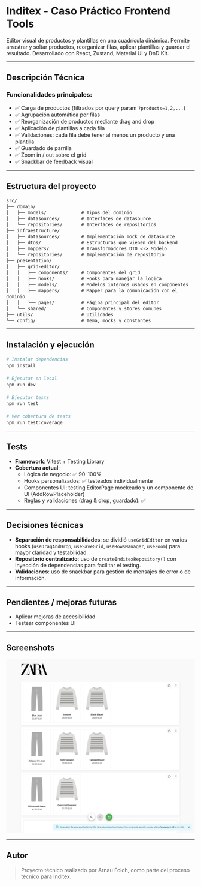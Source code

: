 
# Inditex - Caso Práctico Frontend Tools

Editor visual de productos y plantillas en una cuadrícula dinámica. Permite arrastrar y soltar productos, reorganizar filas, aplicar plantillas y guardar el resultado. Desarrollado con React, Zustand, Material UI y DnD Kit.

---

## Descripción Técnica

### Funcionalidades principales:

- ✅ Carga de productos (filtrados por query param `?products=1,2,...`)
- ✅ Agrupación automática por filas
- ✅ Reorganización de productos mediante drag and drop
- ✅ Aplicación de plantillas a cada fila
- ✅ Validaciones: cada fila debe tener al menos un producto y una plantilla
- ✅ Guardado de parrilla
- ✅ Zoom in / out sobre el grid
- ✅ Snackbar de feedback visual

---

## Estructura del proyecto

```
src/
├── domain/
│   ├── models/             # Tipos del dominio
│   ├── datasources/        # Interfaces de datasource
│   └── repositories/       # Interfaces de repositorios
├── infraestructure/
│   ├── datasources/        # Implementación mock de datasource
│   ├── dtos/               # Estructuras que vienen del backend
│   ├── mappers/            # Transformadores DTO <-> Modelo
│   └── repositories/       # Implementación de repositorio
├── presentation/
│   ├── grid-editor/
│   │   ├── components/     # Componentes del grid
│   │   ├── hooks/          # Hooks para manejar la lógica
│   │   ├── models/         # Modelos internos usados en componentes
│   │   ├── mappers/        # Mapper para la comunicación con el dominio
│   │   └── pages/          # Página principal del editor
│   └── shared/             # Componentes y stores comunes
├── utils/                  # Utilidades
└── config/                 # Tema, mocks y constantes
```

---

## Instalación y ejecución

```bash
# Instalar dependencias
npm install

# Ejecutar en local
npm run dev

# Ejecutar tests
npm run test

# Ver cobertura de tests
npm run test:coverage
```

---

## Tests

- **Framework**: Vitest + Testing Library
- **Cobertura actual**:  
  - Lógica de negocio: ✅ 90-100%
  - Hooks personalizados: ✅ testeados individualmente
  - Componentes UI: testing EditorPage mockeado y un componente de UI (AddRowPlaceholder)
  - Reglas y validaciones (drag & drop, guardado): ✅

---

## Decisiones técnicas

- **Separación de responsabilidades**: se dividió `useGridEditor` en varios hooks (`useDragAndDrop`, `useSaveGrid`, `useRowsManager`, `useZoom`) para mayor claridad y testabilidad.
- **Repositorio centralizado**: uso de `createInditexRepository()` con inyección de dependencias para facilitar el testing.
- **Validaciones**: uso de snackbar para gestión de mensajes de error o de información.

---

## Pendientes / mejoras futuras

- Aplicar mejoras de accesibilidad
- Testear componentes UI

---

## Screenshots

![Editor preview](./public/images/screenshot.jpg)

---

##  Autor

> Proyecto técnico realizado por Arnau Folch, como parte del proceso técnico para Inditex.
